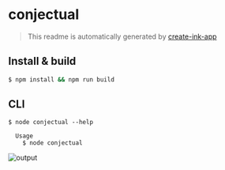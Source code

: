 # conjectual

> This readme is automatically generated by [create-ink-app](https://github.com/vadimdemedes/create-ink-app)

## Install & build

```bash
$ npm install && npm run build
```

## CLI
```
$ node conjectual --help

  Usage
    $ node conjectual
```

![output](https://github.com/relicode/conjectual/assets/5746625/75ea0080-58e8-4b2e-b597-30317b9e9cd3)

